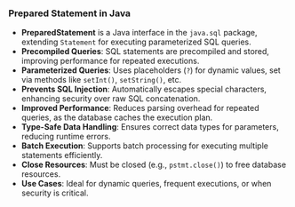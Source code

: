 ### Prepared Statement in Java

- **PreparedStatement** is a Java interface in the `java.sql` package, extending `Statement` for executing parameterized SQL queries.
- **Precompiled Queries**: SQL statements are precompiled and stored, improving performance for repeated executions.
- **Parameterized Queries**: Uses placeholders (`?`) for dynamic values, set via methods like `setInt()`, `setString()`, etc.
- **Prevents SQL Injection**: Automatically escapes special characters, enhancing security over raw SQL concatenation.
- **Improved Performance**: Reduces parsing overhead for repeated queries, as the database caches the execution plan.
- **Type-Safe Data Handling**: Ensures correct data types for parameters, reducing runtime errors.
- **Batch Execution**: Supports batch processing for executing multiple statements efficiently.
- **Close Resources**: Must be closed (e.g., `pstmt.close()`) to free database resources.
- **Use Cases**: Ideal for dynamic queries, frequent executions, or when security is critical.